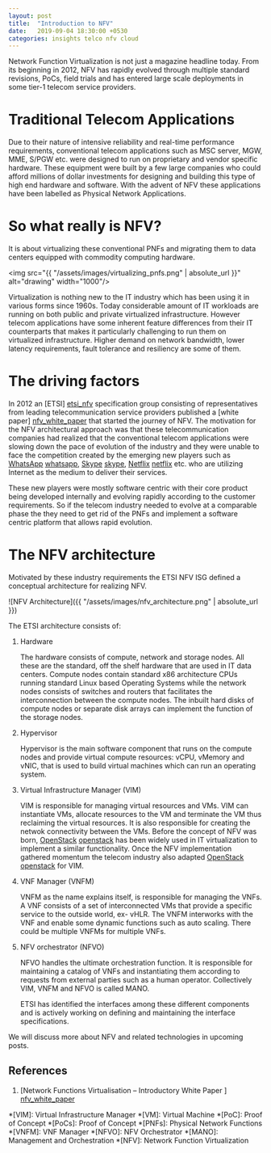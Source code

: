 ```yaml
---
layout: post
title:  "Introduction to NFV"
date:   2019-09-04 18:30:00 +0530
categories: insights telco nfv cloud
---
```


Network Function Virtualization is not just a magazine headline today. From its beginning in 2012, NFV has rapidly evolved through multiple standard revisions, PoCs, field trials and has entered large scale deployments in some tier-1 telecom service providers.

# Traditional Telecom Applications
Due to their nature of intensive reliability and real-time performance requirements, conventional telecom applications such as MSC server, MGW, MME, S/PGW etc. were designed to run on proprietary and vendor specific hardware. These equipment were built by a few large companies who could afford millions of dollar investments for designing and building this type of high end hardware and software. With the advent of NFV these applications have been labelled as Physical Network Applications.

# So what really is NFV?
 It is about virtualizing these conventional PNFs and migrating them to data centers equipped with commodity computing hardware. 

<img src="{{ "/assets/images/virtualizing_pnfs.png" | absolute_url }}" alt="drawing" width="1000"/>

Virtualization is nothing new to the IT industry which has been using it in various forms since 1960s. Today considerable amount of IT workloads are running on both public and private virtualized infrastructure. However telecom applications have some inherent feature differences from their IT counterparts that makes it particularly challenging to run them on virtualized infrastructure. Higher demand on network bandwidth, lower latency requirements, fault tolerance and resiliency are some of them.

# The driving factors
In 2012 an [ETSI] [etsi_nfv] specification group consisting of representatives from leading telecommunication service providers published a [white paper] [nfv_white_paper] that started the journey of NFV. The motivation for the NFV architectural approach was that these telecommunication companies had realized that the conventional telecom applications were slowing down the pace of evolution of the industry and they were unable to face the competition created by the emerging new players such as [WhatsApp] [whatsapp], [Skype] [skype], [Netflix] [netflix] etc. who are utilizing Internet as the medium to deliver their services. 

These new players were mostly software centric with their core product being developed internally and evolving rapidly according to the customer requirements. So if the telecom industry needed to evolve at a comparable phase the they need to get rid of the PNFs and implement a software centric platform that allows rapid evolution.

# The NFV architecture

Motivated by these industry requirements the ETSI NFV ISG defined a conceptual architecture for realizing NFV.

![NFV Architecture]({{ "/assets/images/nfv_architecture.png" | absolute_url }})

The ETSI architecture consists of:

1. Hardware

   The hardware consists of compute, network and storage nodes. All these are the standard, off the shelf hardware that are used in IT data centers. Compute nodes contain standard x86 architecture CPUs running standard Linux based Operating Systems while the network nodes consists of switches and routers that facilitates the interconnection between the compute nodes. The inbuilt hard disks of compute nodes or separate disk arrays can implement the function of the storage nodes.

2. Hypervisor

   Hypervisor is the main software component that runs on the compute nodes and provide virtual compute resources: vCPU, vMemory and vNIC,  that is used to build virtual machines which can run an operating system.

3. Virtual Infrastructure Manager (VIM)

    VIM is responsible for managing virtual resources and VMs. VIM can instantiate VMs, allocate resources to the VM and terminate the VM thus reclaiming the virtual resources. It is also responsible for creating the netwok connectivity between the VMs. Before the concept of NFV was born, [OpenStack] [openstack] has been widely used in IT virtualization to implement a similar functionality. Once the NFV implementation gathered momentum the telecom industry also adapted [OpenStack] [openstack] for VIM.
	
4. VNF Manager (VNFM)

   VNFM as the name explains itself, is responsible for managing the VNFs. A VNF consists of a set of interconnected VMs that provide a specific service to the outside world, ex- vHLR. The VNFM interworks with the VNF and enable some dynamic functions such as auto scaling. There could be multiple VNFMs for multiple VNFs.
	
5. NFV orchestrator (NFVO)

   NFVO handles the ultimate orchestration function. It is responsible for maintaining a catalog of VNFs and instantiating them according to requests from external parties such as a human operator. Collectively VIM, VNFM and NFVO is called MANO. 

   ETSI has identified the interfaces among these different components and is actively working on defining and maintaining the interface specifications.

We will discuss more about NFV and related technologies in upcoming posts.

## References

1. [Network Functions Virtualisation – Introductory White Paper ] [nfv_white_paper]

[nfv_white_paper]: https://portal.etsi.org/NFV/NFV_White_Paper.pdf
[etsi_nfv]: https://www.etsi.org/technologies/nfv
[whatsapp]: https://www.whatsapp.com
[skype]: https://www.skype.com/en
[netflix]: https://www.netflix.com/
[openstack]: https://www.openstack.org

*[VIM]: Virtual Infrastructure Manager
*[VM]: Virtual Machine
*[PoC]: Proof of Concept
*[PoCs]: Proof of Concept
*[PNFs]: Physical Network Functions
*[VNFM]: VNF Manager
*[NFVO]: NFV Orchestrator
*[MANO]: Management and Orchestration
*[NFV]: Network Function Virtualization